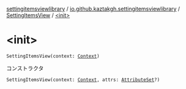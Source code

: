 [settingitemsviewlibrary](../../index.md) / [io.github.kaztakgh.settingitemsviewlibrary](../index.md) / [SettingItemsView](index.md) / [&lt;init&gt;](./-init-.md)

# &lt;init&gt;

`SettingItemsView(context: `[`Context`](https://developer.android.com/reference/android/content/Context.html)`)`

コンストラクタ

`SettingItemsView(context: `[`Context`](https://developer.android.com/reference/android/content/Context.html)`, attrs: `[`AttributeSet`](https://developer.android.com/reference/android/util/AttributeSet.html)`?)`